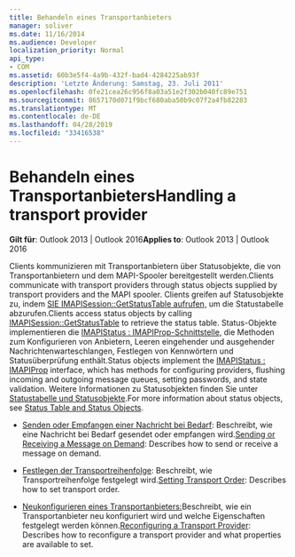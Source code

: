 ```yaml
---
title: Behandeln eines Transportanbieters
manager: soliver
ms.date: 11/16/2014
ms.audience: Developer
localization_priority: Normal
api_type:
- COM
ms.assetid: 60b3e5f4-4a9b-432f-bad4-4284225ab93f
description: 'Letzte Änderung: Samstag, 23. Juli 2011'
ms.openlocfilehash: 0fe21cea26c956f8a03a51e2f302b040fc89e751
ms.sourcegitcommit: 8657170d071f9bcf680aba50b9c07f2a4fb82283
ms.translationtype: MT
ms.contentlocale: de-DE
ms.lasthandoff: 04/28/2019
ms.locfileid: "33416538"
---
```

# <a name="handling-a-transport-provider"></a><span data-ttu-id="162b8-103">Behandeln eines Transportanbieters</span><span class="sxs-lookup"><span data-stu-id="162b8-103">Handling a transport provider</span></span>
  
<span data-ttu-id="162b8-104">**Gilt für**: Outlook 2013 | Outlook 2016</span><span class="sxs-lookup"><span data-stu-id="162b8-104">**Applies to**: Outlook 2013 | Outlook 2016</span></span> 
  
<span data-ttu-id="162b8-105">Clients kommunizieren mit Transportanbietern über Statusobjekte, die von Transportanbietern und dem MAPI-Spooler bereitgestellt werden.</span><span class="sxs-lookup"><span data-stu-id="162b8-105">Clients communicate with transport providers through status objects supplied by transport providers and the MAPI spooler.</span></span> <span data-ttu-id="162b8-106">Clients greifen auf Statusobjekte zu, indem [SIE IMAPISession::GetStatusTable aufrufen,](imapisession-getstatustable.md) um die Statustabelle abzurufen.</span><span class="sxs-lookup"><span data-stu-id="162b8-106">Clients access status objects by calling [IMAPISession::GetStatusTable](imapisession-getstatustable.md) to retrieve the status table.</span></span> <span data-ttu-id="162b8-107">Status-Objekte implementieren die [IMAPIStatus : IMAPIProp-Schnittstelle,](imapistatusimapiprop.md) die Methoden zum Konfigurieren von Anbietern, Leeren eingehender und ausgehender Nachrichtenwarteschlangen, Festlegen von Kennwörtern und Statusüberprüfung enthält.</span><span class="sxs-lookup"><span data-stu-id="162b8-107">Status objects implement the [IMAPIStatus : IMAPIProp](imapistatusimapiprop.md) interface, which has methods for configuring providers, flushing incoming and outgoing message queues, setting passwords, and state validation.</span></span> <span data-ttu-id="162b8-108">Weitere Informationen zu Statusobjekten finden Sie unter [Statustabelle und Statusobjekte](status-table-and-status-objects.md).</span><span class="sxs-lookup"><span data-stu-id="162b8-108">For more information about status objects, see [Status Table and Status Objects](status-table-and-status-objects.md).</span></span>


- <span data-ttu-id="162b8-109">[Senden oder Empfangen einer Nachricht bei Bedarf](sending-or-receiving-a-message-on-demand.md): Beschreibt, wie eine Nachricht bei Bedarf gesendet oder empfangen wird.</span><span class="sxs-lookup"><span data-stu-id="162b8-109">[Sending or Receiving a Message on Demand](sending-or-receiving-a-message-on-demand.md): Describes how to send or receive a message on demand.</span></span>
    
- <span data-ttu-id="162b8-110">[Festlegen der Transportreihenfolge](setting-transport-order.md): Beschreibt, wie Transportreihenfolge festgelegt wird.</span><span class="sxs-lookup"><span data-stu-id="162b8-110">[Setting Transport Order](setting-transport-order.md): Describes how to set transport order.</span></span>
    
- <span data-ttu-id="162b8-111">[Neukonfigurieren eines Transportanbieters:](reconfiguring-a-transport-provider.md)Beschreibt, wie ein Transportanbieter neu konfiguriert wird und welche Eigenschaften festgelegt werden können.</span><span class="sxs-lookup"><span data-stu-id="162b8-111">[Reconfiguring a Transport Provider](reconfiguring-a-transport-provider.md): Describes how to reconfigure a transport provider and what properties are available to set.</span></span>
    

